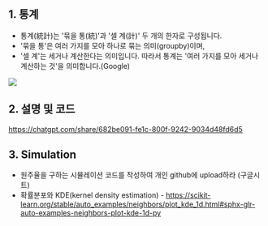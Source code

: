 ## 1. 통계
- 통계(統計)는 '묶을 통(統)'과 '셀 계(計)' 두 개의 한자로 구성됩니다.
- '묶을 통'은 여러 가지를 모아 하나로 묶는 의미(groupby)이며,
- '셀 계'는 세거나 계산한다는 의미입니다. 따라서 통계는 '여러 가지를 모아 세거나 계산하는 것'을 의미합니다.(Google)

<img src='https://images.unsplash.com/photo-1610029795220-e5afca4dc7ba?w=500&auto=format&fit=crop&q=60&ixlib=rb-4.1.0&ixid=M3wxMjA3fDB8MHxzZWFyY2h8Mnx8bGlnaHRob3VzZXxlbnwwfHwwfHx8MA%3D%3D'>

## 2. 설명 및 코드
https://chatgpt.com/share/682be091-fe1c-800f-9242-9034d48fd6d5 

## 3. Simulation
- 원주율을 구하는 시뮬레이션 코드를 작성하여 개인 github에 upload하라 (구글시트)
- 확률분포와 KDE(kernel density estimation) - https://scikit-learn.org/stable/auto_examples/neighbors/plot_kde_1d.html#sphx-glr-auto-examples-neighbors-plot-kde-1d-py
